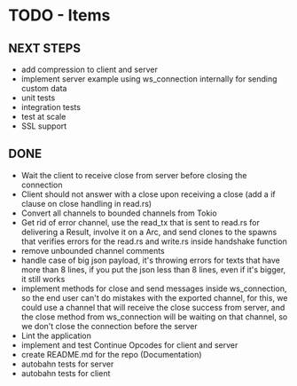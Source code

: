 # TODO - Items


## NEXT STEPS

- add compression to client and server
- implement server example using ws_connection internally for sending custom data
- unit tests
- integration tests
- test at scale
- SSL support


## DONE

- Wait the client to receive close from server before closing the connection
- Client should not answer with a close upon receiving a close (add a if clause on close handling in read.rs)
- Convert all channels to bounded channels from Tokio
- Get rid of error channel, use the read_tx that is sent to read.rs for delivering a Result, involve it on a Arc, and send clones
  to the spawns that verifies errors for the read.rs and write.rs inside handshake function
- remove unbounded channel comments
- handle case of big json payload, it's throwing errors for texts that have more than 8 lines, if you put the json less than 8 lines, even if it's bigger, it still works
- implement methods for close and send messages inside ws_connection, so the end user can't do mistakes with the exported channel,
  for this, we could use a channel that will receive the close success from server, and the close method from ws_connection will be waiting
  on that channel, so we don't close the connection before the server
- Lint the application
- implement and test Continue Opcodes for client and server
- create README.md for the repo (Documentation)
- autobahn tests for server
- autobahn tests for client